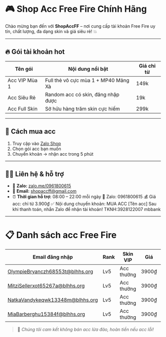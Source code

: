 # 🎮 Shop Acc Free Fire Chính Hãng

Chào mừng bạn đến với **ShopAccFF** – nơi cung cấp tài khoản Free Fire uy tín, chất lượng, đa dạng skin và giá siêu rẻ! 💥

---

## 🔥 Gói tài khoản hot

| Tên gói                  | Nội dung nổi bật                      | Giá chỉ từ |
|--------------------------|----------------------------------------|------------|
| Acc VIP Mùa 1            | Full thẻ vô cực mùa 1 + MP40 Mãng Xà  | 149k       |
| Acc Siêu Rẻ              | Random acc có skin, đăng nhập được    | 19k        |
| Acc Full Skin            | Sở hữu hàng trăm skin cực hiếm        | 299k       |

---

## 🛒 Cách mua acc

1. Truy cập vào [Zalo Shop](https://zalo.me/0961800615)
2. Chọn gói acc bạn muốn
3. Chuyển khoản → nhận acc trong 5 phút

---

## 🧑‍💻 Liên hệ & hỗ trợ

- 💬 **Zalo:** [zalo.me/0961800615](https://zalo.me/0961800615)
- 📧 **Email:** shopaccff@gmail.com
- ⏰ **Thời gian hỗ trợ:** 08:00 – 22:00 mỗi ngày
📱 Zalo: 0961800615
💰 Giá acc: chỉ từ 3.900₫
✅ Nội dung chuyển khoản: MUA ACC [Tên acc]
Sau khi thanh toán, nhắn Zalo để nhận tài khoản! TKNH:3928122007 mbbank
---
# 📋 Danh sách acc Free Fire

| Email đăng nhập | Rank | Skin VIP | Giá | Trạng thái |
|------------------|------|-----------|------|------------|
| OlympieBryanczh68553t@blhhs.org | Lv5 | Acc thường | 3900₫ | ✅ Còn |
| MitziSellerxot65267a@blhhs.org | Lv5 | Acc thường | 3900₫ | ✅ Còn |
| NatkaVandykeqwk13348m@blhhs.org | Lv5 | Acc thường | 3900₫ | ✅ Còn |
| MiaBarberghu15384f@blhhs.org | Lv5 | Acc thường | 3900₫ | ✅ Còn |
> 🚫 *Chúng tôi cam kết không bán acc lừa đảo, hoàn tiền nếu acc lỗi!*
